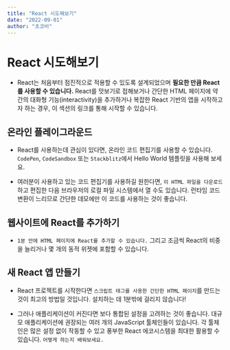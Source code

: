 ```yaml
---
title: "React 시도해보기"
date: "2022-09-01"
author: "초코비"
---
```


# React 시도해보기
* React는 처음부터 점진적으로 적용할 수 있도록 설계되었으며 **필요한 만큼 React를 사용할 수 있습니다.** React를 맛보기로 접해보거나 간단한 HTML 페이지에 약간의 대화형 기능(interactivity)을 추가하거나 복잡한 React 기반의 앱을 시작하고자 하는 경우, 이 섹션의 링크를 통해 시작할 수 있습니다.

## 온라인 플레이그라운드
* React를 사용하는데 관심이 있다면, 온라인 코드 편집기를 사용할 수 있습니다. ``CodePen``, ``CodeSandbox`` 또는 ``Stackblitz``에서 Hello World 템플릿을 사용해 보세요.

* 여러분이 사용하고 있는 코드 편집기를 사용하길 원한다면, ``이 HTML 파일을 다운로드``하고 편집한 다음 브라우저의 로컬 파일 시스템에서 열 수도 있습니다. 런타임 코드 변환이 느리므로 간단한 데모에만 이 코드를 사용하는 것이 좋습니다.

## 웹사이트에 React를 추가하기
* ``1분 안에 HTML 페이지에 React를 추가할 수 있습니다.`` 그리고 조금씩 React의 비중을 늘리거나 몇 개의 동적 위젯에 포함할 수 있습니다.

## 새 React 앱 만들기
* React 프로젝트를 시작한다면 ``스크립트 태그를 사용한 간단한 HTML 페이지``를 만드는 것이 최고의 방법일 것입니다. 설치하는 데 1분밖에 걸리지 않습니다!

* 그러나 애플리케이션이 커진다면 보다 통합된 설정을 고려하는 것이 좋습니다. 대규모 애플리케이션에 권장되는 여러 개의 JavaScript 툴체인들이 있습니다. 각 툴체인은 많은 설정 없이 작동할 수 있고 풍부한 React 에코시스템을 최대한 활용할 수 있습니다. ``어떻게 하는지 배워보세요.``